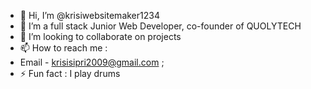 - 👋 Hi, I’m @krisiwebsitemaker1234
- 🌱 I’m a full stack Junior Web Developer, co-founder of QUOLYTECH
- 💞️ I’m looking to collaborate on projects
- 📫 How to reach me :
- Email - krisisipri2009@gmail.com ;
- ⚡ Fun fact : I play drums

<!---
krisiwebsitemaker1234/krisiwebsitemaker1234 is a ✨ special ✨ repository because its `README.md` (this file) appears on your GitHub profile.
You can click the Preview link to take a look at your changes.
--->
